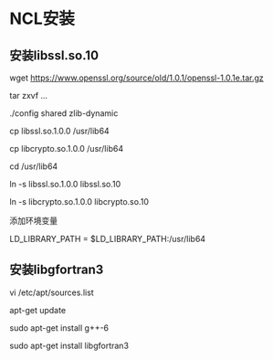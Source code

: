 # NCL安装

## 安装libssl.so.10

wget https://www.openssl.org/source/old/1.0.1/openssl-1.0.1e.tar.gz

tar zxvf ...

./config shared zlib-dynamic

cp libssl.so.1.0.0 /usr/lib64

cp libcrypto.so.1.0.0 /usr/lib64

cd /usr/lib64

ln -s libssl.so.1.0.0 libssl.so.10

ln -s libcrypto.so.1.0.0 libcrypto.so.10

添加环境变量

LD_LIBRARY_PATH = $LD_LIBRARY_PATH:/usr/lib64

## 安装libgfortran3

vi /etc/apt/sources.list

apt-get update

sudo apt-get install g++-6

sudo apt-get install libgfortran3

